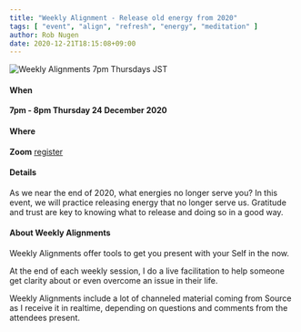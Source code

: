 ```yaml
---
title: "Weekly Alignment - Release old energy from 2020"
tags: [ "event", "align", "refresh", "energy", "meditation" ]
author: Rob Nugen
date: 2020-12-21T18:15:08+09:00
---
```


<img
src="//b.robnugen.com/blog/2020/2020_nov_23_weekly_alignments_title.jpg"
alt="Weekly Alignments 7pm Thursdays JST"
class="title" />


#### When

**7pm - 8pm Thursday 24 December 2020**

#### Where

**Zoom** [register](/weekly-alignments/)

#### Details

As we near the end of 2020, what energies no longer serve you?  In
this event, we will practice releasing energy that no longer serve
us.  Gratitude and trust are key to knowing what to release and doing
so in a good way.

#### About Weekly Alignments

Weekly Alignments offer tools to get you present with your Self in the now.

At the end of each weekly session, I do a live facilitation to help
someone get clarity about or even overcome an issue in their life.

Weekly Alignments include a lot of channeled material coming from
Source as I receive it in realtime, depending on questions and
comments from the attendees present.

